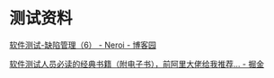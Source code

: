 # 测试资料

[软件测试-缺陷管理（6） - Neroi - 博客园](https://www.cnblogs.com/Neroi/p/13159502.html)

[软件测试人员必读的经典书籍（附电子书），前阿里大佬给我推荐... - 掘金](https://juejin.cn/post/6997351961737560100)
